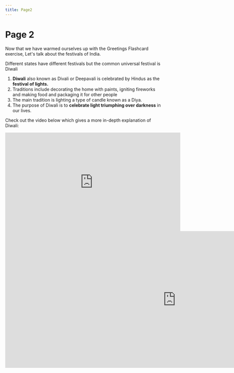 ```yaml
---
title: Page2
---
```


<h1>Page 2</h1>
<p>Now that we have warmed ourselves up with the Greetings Flashcard exercise, Let's talk about the festivals of India.</p>
<p>Different states have different festivals but the common universal festival is Diwali</p>
<ol>
<li><strong>Diwali</strong> also known as Divali or Deepavali is celebrated by Hindus as the <strong>festival of lights.&nbsp;</strong></li>
<li>Traditions include decorating the home with paints, igniting fireworks and making food and packaging it for other people</li>
<li>The main tradition is lighting a type of candle known as a Diya.</li>
<li>The purpose of Diwali is to <strong>celebrate light triumphing over darkness</strong> in our lives.</li>
</ol>
<p>Check out the video below which gives a more in-depth explanation of Diwali:</p>

<iframe width="560" height="315" src="https://www.youtube.com/embed/nV2P7xt2rCM?start=3" title="YouTube video player" frameborder="0" allow="accelerometer; autoplay; clipboard-write; encrypted-media; gyroscope; picture-in-picture" allowfullscreen></iframe>

<iframe src="https://h5p.org/h5p/embed/1288012" width="1090" height="437" frameborder="0" allowfullscreen="allowfullscreen" allow="geolocation *; microphone *; camera *; midi *; encrypted-media *" title="Diwali drag-the word exercise"></iframe><script src="https://h5p.org/sites/all/modules/h5p/library/js/h5p-resizer.js" charset="UTF-8"></script>
